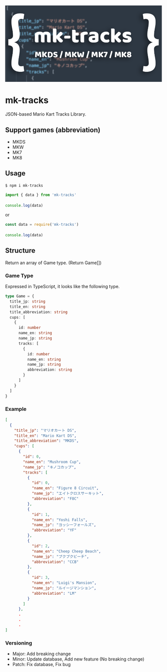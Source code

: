 ![](./og-image.png)

# mk-tracks
JSON-based Mario Kart Tracks Library.

## Support games (abbreviation)
- MKDS
- MKW
- MK7
- MK8

## Usage
```
$ npm i mk-tracks
```

```js
import { data } from 'mk-tracks'

console.log(data)
```

or 

```js
const data = require('mk-tracks')

console.log(data)
```

## Structure
Return an array of Game type. (Return Game[])

### Game Type
Expressed in TypeScript, it looks like the following type.

```ts
type Game = {
  title_jp: string
  title_en: string
  title_abbreviation: string
  cups: [
    {
      id: number
      name_en: string
      name_jp: string
      tracks: [
        {
          id: number
          name_en: string
          name_jp: string
          abbreviation: string
        }
      ]
    }
  ]
}
```

### Example
```json
[
  {
    "title_jp": "マリオカート DS",
    "title_en": "Mario Kart DS",
    "title_abbreviation": "MKDS",
    "cups": [
      {
        "id": 0,
        "name_en": "Mushroom Cup",
        "name_jp": "キノコカップ",
        "tracks": [
          {
            "id": 0,
            "name_en": "Figure 8 Circuit",
            "name_jp": "エイトクロスサーキット",
            "abbreviation": "F8C"
          },
          {
            "id": 1,
            "name_en": "Yoshi Falls",
            "name_jp": "ヨッシーフォールズ",
            "abbreviation": "YF"
          },
          {
            "id": 2,
            "name_en": "Cheep Cheep Beach",
            "name_jp": "プクプクビーチ",
            "abbreviation": "CCB"
          },
          {
            "id": 3,
            "name_en": "Luigi's Mansion",
            "name_jp": "ルイージマンション",
            "abbreviation": "LM"
          }
        ]
      },
      .
      .
      .
]
```

### Versioning
- Major: Add breaking change
- Minor: Update database, Add new feature (No breaking change)
- Patch: Fix database, Fix bug


